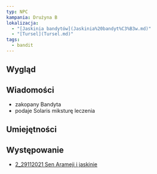 ```yaml
---
typ: NPC
kampania: Drużyna B
lokalizacja:
  - "[Jaskinia bandytów](Jaskinia%20bandyt%C3%B3w.md)"
  - "[Tursel](Tursel.md)"
tags:
  - bandit
---
```


## Wygląd



## Wiadomości
- zakopany Bandyta
- podaje Solaris miksturę leczenia



## Umiejętności

## Występowanie
- [2_29112021 Sen Arameji i jaskinie](../sesje/2_29112021%20Sen%20Arameji%20i%20jaskinie.md)





